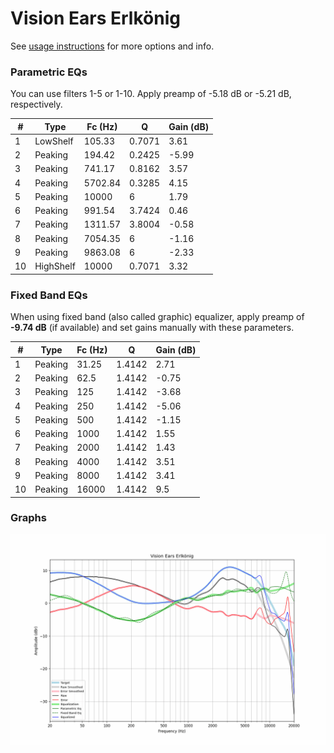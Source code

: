 # Vision Ears Erlkönig
See [usage instructions](https://github.com/jaakkopasanen/AutoEq#usage) for more options and info.

### Parametric EQs
You can use filters 1-5 or 1-10. Apply preamp of -5.18 dB or -5.21 dB, respectively.

|   # | Type      |   Fc (Hz) |      Q |   Gain (dB) |
|-----|-----------|-----------|--------|-------------|
|   1 | LowShelf  |    105.33 | 0.7071 |        3.61 |
|   2 | Peaking   |    194.42 | 0.2425 |       -5.99 |
|   3 | Peaking   |    741.17 | 0.8162 |        3.57 |
|   4 | Peaking   |   5702.84 | 0.3285 |        4.15 |
|   5 | Peaking   |  10000    | 6      |        1.79 |
|   6 | Peaking   |    991.54 | 3.7424 |        0.46 |
|   7 | Peaking   |   1311.57 | 3.8004 |       -0.58 |
|   8 | Peaking   |   7054.35 | 6      |       -1.16 |
|   9 | Peaking   |   9863.08 | 6      |       -2.33 |
|  10 | HighShelf |  10000    | 0.7071 |        3.32 |

### Fixed Band EQs
When using fixed band (also called graphic) equalizer, apply preamp of **-9.74 dB** (if available) and set gains manually with these parameters.

|   # | Type    |   Fc (Hz) |      Q |   Gain (dB) |
|-----|---------|-----------|--------|-------------|
|   1 | Peaking |     31.25 | 1.4142 |        2.71 |
|   2 | Peaking |     62.5  | 1.4142 |       -0.75 |
|   3 | Peaking |    125    | 1.4142 |       -3.68 |
|   4 | Peaking |    250    | 1.4142 |       -5.06 |
|   5 | Peaking |    500    | 1.4142 |       -1.15 |
|   6 | Peaking |   1000    | 1.4142 |        1.55 |
|   7 | Peaking |   2000    | 1.4142 |        1.43 |
|   8 | Peaking |   4000    | 1.4142 |        3.51 |
|   9 | Peaking |   8000    | 1.4142 |        3.41 |
|  10 | Peaking |  16000    | 1.4142 |        9.5  |

### Graphs
![](./Vision%20Ears%20Erlk%C3%B6nig.png)
